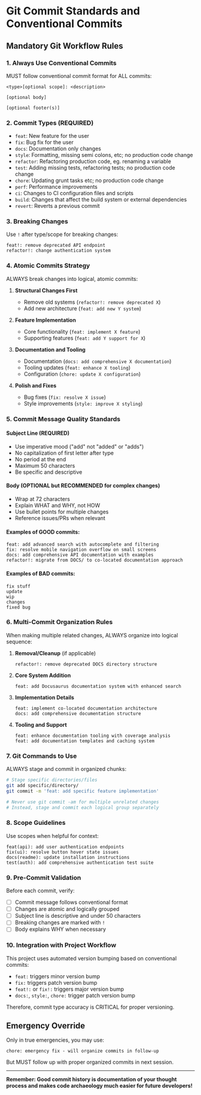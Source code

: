 # Git Commit Standards and Conventional Commits

## Mandatory Git Workflow Rules

### 1. Always Use Conventional Commits

MUST follow conventional commit format for ALL commits:

```
<type>[optional scope]: <description>

[optional body]

[optional footer(s)]
```

### 2. Commit Types (REQUIRED)

- `feat`: New feature for the user
- `fix`: Bug fix for the user
- `docs`: Documentation only changes
- `style`: Formatting, missing semi colons, etc; no production code change
- `refactor`: Refactoring production code, eg. renaming a variable
- `test`: Adding missing tests, refactoring tests; no production code change
- `chore`: Updating grunt tasks etc; no production code change
- `perf`: Performance improvements
- `ci`: Changes to CI configuration files and scripts
- `build`: Changes that affect the build system or external dependencies
- `revert`: Reverts a previous commit

### 3. Breaking Changes

Use `!` after type/scope for breaking changes:

```
feat!: remove deprecated API endpoint
refactor!: change authentication system
```

### 4. Atomic Commits Strategy

ALWAYS break changes into logical, atomic commits:

1. **Structural Changes First**

   - Remove old systems (`refactor!: remove deprecated X`)
   - Add new architecture (`feat: add new Y system`)

2. **Feature Implementation**

   - Core functionality (`feat: implement X feature`)
   - Supporting features (`feat: add Y support for X`)

3. **Documentation and Tooling**

   - Documentation (`docs: add comprehensive X documentation`)
   - Tooling updates (`feat: enhance X tooling`)
   - Configuration (`chore: update X configuration`)

4. **Polish and Fixes**
   - Bug fixes (`fix: resolve X issue`)
   - Style improvements (`style: improve X styling`)

### 5. Commit Message Quality Standards

#### Subject Line (REQUIRED)

- Use imperative mood ("add" not "added" or "adds")
- No capitalization of first letter after type
- No period at the end
- Maximum 50 characters
- Be specific and descriptive

#### Body (OPTIONAL but RECOMMENDED for complex changes)

- Wrap at 72 characters
- Explain WHAT and WHY, not HOW
- Use bullet points for multiple changes
- Reference issues/PRs when relevant

#### Examples of GOOD commits:

```
feat: add advanced search with autocomplete and filtering
fix: resolve mobile navigation overflow on small screens
docs: add comprehensive API documentation with examples
refactor!: migrate from DOCS/ to co-located documentation approach
```

#### Examples of BAD commits:

```
fix stuff
update
wip
changes
fixed bug
```

### 6. Multi-Commit Organization Rules

When making multiple related changes, ALWAYS organize into logical sequence:

1. **Removal/Cleanup** (if applicable)

   ```
   refactor!: remove deprecated DOCS directory structure
   ```

2. **Core System Addition**

   ```
   feat: add Docusaurus documentation system with enhanced search
   ```

3. **Implementation Details**

   ```
   feat: implement co-located documentation architecture
   docs: add comprehensive documentation structure
   ```

4. **Tooling and Support**
   ```
   feat: enhance documentation tooling with coverage analysis
   feat: add documentation templates and caching system
   ```

### 7. Git Commands to Use

ALWAYS stage and commit in organized chunks:

```bash
# Stage specific directories/files
git add specific/directory/
git commit -m 'feat: add specific feature implementation'

# Never use git commit -am for multiple unrelated changes
# Instead, stage and commit each logical group separately
```

### 8. Scope Guidelines

Use scopes when helpful for context:

```
feat(api): add user authentication endpoints
fix(ui): resolve button hover state issues
docs(readme): update installation instructions
test(auth): add comprehensive authentication test suite
```

### 9. Pre-Commit Validation

Before each commit, verify:

- [ ] Commit message follows conventional format
- [ ] Changes are atomic and logically grouped
- [ ] Subject line is descriptive and under 50 characters
- [ ] Breaking changes are marked with `!`
- [ ] Body explains WHY when necessary

### 10. Integration with Project Workflow

This project uses automated version bumping based on conventional commits:

- `feat:` triggers minor version bump
- `fix:` triggers patch version bump
- `feat!:` or `fix!:` triggers major version bump
- `docs:`, `style:`, `chore:` trigger patch version bump

Therefore, commit type accuracy is CRITICAL for proper versioning.

## Emergency Override

Only in true emergencies, you may use:

```
chore: emergency fix - will organize commits in follow-up
```

But MUST follow up with proper organized commits in next session.

---

**Remember: Good commit history is documentation of your thought process and makes code archaeology much easier for future developers!**
